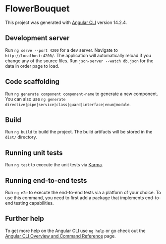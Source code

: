 # FlowerBouquet

This project was generated with [Angular CLI](https://github.com/angular/angular-cli) version 14.2.4.

## Development server

Run `ng serve --port 4200` for a dev server. Navigate to `http://localhost:4200/`. The application will automatically reload if you change any of the source files.
Run `json-server --watch db.json` for the data in order page to load.

## Code scaffolding

Run `ng generate component component-name` to generate a new component. You can also use `ng generate directive|pipe|service|class|guard|interface|enum|module`.

## Build

Run `ng build` to build the project. The build artifacts will be stored in the `dist/` directory.

## Running unit tests

Run `ng test` to execute the unit tests via [Karma](https://karma-runner.github.io).

## Running end-to-end tests

Run `ng e2e` to execute the end-to-end tests via a platform of your choice. To use this command, you need to first add a package that implements end-to-end testing capabilities.

## Further help

To get more help on the Angular CLI use `ng help` or go check out the [Angular CLI Overview and Command Reference](https://angular.io/cli) page.
